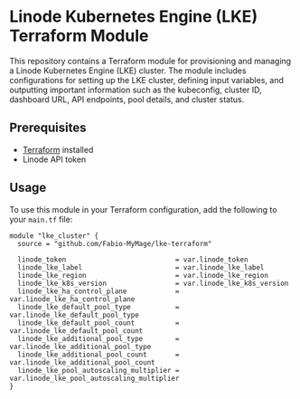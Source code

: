 # Linode Kubernetes Engine (LKE) Terraform Module

This repository contains a Terraform module for provisioning and managing a Linode Kubernetes Engine (LKE) cluster. The module includes configurations for setting up the LKE cluster, defining input variables, and outputting important information such as the kubeconfig, cluster ID, dashboard URL, API endpoints, pool details, and cluster status.

## Prerequisites

- [Terraform](https://www.terraform.io/downloads.html) installed
- Linode API token

## Usage

To use this module in your Terraform configuration, add the following to your `main.tf` file:

```hcl
module "lke_cluster" {
  source = "github.com/Fabio-MyMage/lke-terraform"

  linode_token                           = var.linode_token
  linode_lke_label                       = var.linode_lke_label
  linode_lke_region                      = var.linode_lke_region
  linode_lke_k8s_version                 = var.linode_lke_k8s_version
  linode_lke_ha_control_plane            = var.linode_lke_ha_control_plane
  linode_lke_default_pool_type           = var.linode_lke_default_pool_type
  linode_lke_default_pool_count          = var.linode_lke_default_pool_count
  linode_lke_additional_pool_type        = var.linode_lke_additional_pool_type
  linode_lke_additional_pool_count       = var.linode_lke_additional_pool_count
  linode_lke_pool_autoscaling_multiplier = var.linode_lke_pool_autoscaling_multiplier
}
```